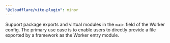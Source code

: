 ```yaml
---
"@cloudflare/vite-plugin": minor
---
```


Support package exports and virtual modules in the `main` field of the Worker config. The primary use case is to enable users to directly provide a file exported by a framework as the Worker entry module.
